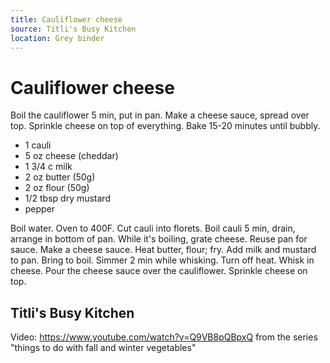```yaml
---
title: Cauliflower cheese
source: Titli's Busy Kitchen
location: Grey binder
---
```

# Cauliflower cheese

Boil the cauliflower 5 min, put in pan.
Make a cheese sauce, spread over top.
Sprinkle cheese on top of everything.
Bake 15-20 minutes until bubbly.

- 1 cauli
- 5 oz cheese (cheddar)
- 1 3/4 c milk
- 2 oz butter (50g)
- 2 oz flour (50g)
- 1/2 tbsp dry mustard
- pepper

Boil water. Oven to 400F.
Cut cauli into florets.
Boil cauli 5 min, drain, arrange in bottom of pan.
While it's boiling, grate cheese. Reuse pan for sauce.
Make a cheese sauce. Heat butter, flour; fry. Add milk and mustard to pan. Bring to boil. Simmer 2 min while whisking. Turn off heat. Whisk in cheese.
Pour the cheese sauce over the cauliflower. Sprinkle cheese on top.

## Titli's Busy Kitchen

Video: https://www.youtube.com/watch?v=Q9VB8pQBpxQ
from the series "things to do with fall and 
winter vegetables"
